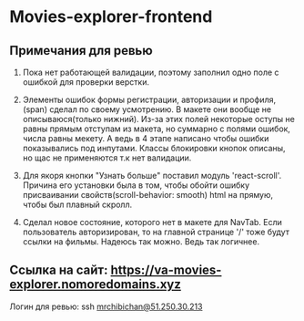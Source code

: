 # Movies-explorer-frontend

## Примечания для ревью

1. Пока нет работающей валидации, поэтому заполнил одно поле с ошибкой для проверки верстки.

2. Элементы ошибок формы регистрации, авторизации и профиля, (span) сделал по своему усмотрению. В макете они вообще не описываюся(только нижний). Из-за этих полей некоторые оступы не равны прямым отступам из макета, но суммарно с полями ошибок, числа равны мекету. А ведь в 4 этапе написано чтобы ошибки показывались под инпутами. Классы блокировки кнопок описаны, но щас не применяются т.к нет валидации.

3. Для якоря кнопки "Узнать больше" поставил модуль 'react-scroll'. Причина его установки была в том, чтобы обойти ошибку присваивании свойств(scroll-behavior: smooth) html на прямую, чтобы был плавный скролл.

4. Сделал новое состояние, которого нет в макете для NavTab. Если пользователь авторизирован, то на главной странице '/' тоже будут ссылки на фильмы. Надеюсь так можно. Ведь так логичнее.

## Ссылка на сайт: https://va-movies-explorer.nomoredomains.xyz

Логин для ревью: ssh mrchibichan@51.250.30.213
